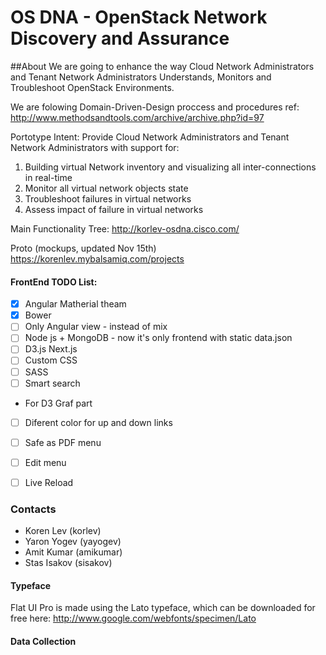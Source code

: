 OS DNA - OpenStack Network Discovery and Assurance
==================================================

##About
We are going to enhance the way Cloud Network Administrators and Tenant Network Administrators 
Understands, Monitors and Troubleshoot OpenStack Environments.

We are folowing Domain-Driven-Design proccess and procedures 
ref: http://www.methodsandtools.com/archive/archive.php?id=97

Portotype Intent:
Provide Cloud Network Administrators and Tenant Network Administrators with support for:
1. Building virtual Network inventory and visualizing all inter-connections in real-time
2. Monitor all virtual network objects state
3. Troubleshoot failures in virtual networks
4. Assess impact of failure in virtual networks

Main Functionality Tree:
http://korlev-osdna.cisco.com/

Proto (mockups, updated Nov 15th)
https://korenlev.mybalsamiq.com/projects


#### FrontEnd TODO List:
- [x] Angular Matherial theam
- [x] Bower
- [ ] Only Angular view - instead of mix
- [ ] Node js + MongoDB - now it's only frontend with static data.json
- [ ] D3.js Next.js
- [ ] Custom CSS
- [ ] SASS
- [ ] Smart search
* For D3 Graf part
- [ ] Diferent color for up and down links
- [ ] Safe as PDF menu
- [ ] Edit menu
- [ ] Live Reload


### Contacts
* Koren Lev (korlev)
* Yaron Yogev (yayogev)
* Amit Kumar (amikumar)
* Stas Isakov (sisakov)

#### Typeface
Flat UI Pro is made using the Lato typeface, which can be downloaded for free here: http://www.google.com/webfonts/specimen/Lato

#### Data Collection
